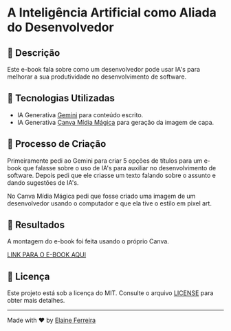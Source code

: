 # A Inteligência Artificial como Aliada do Desenvolvedor

## 📒 Descrição

Este e-book fala sobre como um desenvolvedor pode usar IA's para melhorar a sua produtividade no desenvolvimento de software.

## 🤖 Tecnologias Utilizadas

- IA Generativa [Gemini](https://gemini.google.com) para conteúdo escrito.
- IA Generativa [Canva Mídia Mágica](https://www.canva.com/) para geração da imagem de capa.

## 🧐 Processo de Criação

Primeiramente pedi ao Gemini para criar 5 opções de títulos para um e-book que falasse sobre o uso de IA's para auxiliar no desenvolvimento de software. Depois pedi que ele criasse um texto falando sobre o assunto e dando sugestões de IA's.

No Canva Mídia Mágica pedi que fosse criado uma imagem de um desenvolvedor usando o computador e que ela tive o estilo em pixel art.

## 🚀 Resultados

A montagem do e-book foi feita usando o próprio Canva.

[LINK PARA O E-BOOK AQUI](A%20Inteligência%20Artificial%20como%20Aliada%20do%20Desenvolvedor.pdf)

## 📄 Licença

Este projeto está sob a licença do MIT. Consulte o arquivo [LICENSE](/LICENCE) para obter mais detalhes.

---

Made with ❤️ by [Elaine Ferreira](https://github.com/elainefs)
